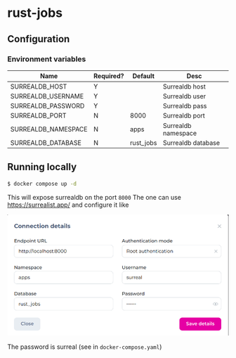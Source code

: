 # rust-jobs

## Configuration

### Environment variables

| Name                | Required? | Default   | Desc                |
| ------------------- | --------- | --------- | ------------------- |
| SURREALDB_HOST      | Y         |           | Surrealdb host      |
| SURREALDB_USERNAME  | Y         |           | Surrealdb user      |
| SURREALDB_PASSWORD  | Y         |           | Surrealdb pass      |
| SURREALDB_PORT      | N         | 8000      | Surrealdb port      |
| SURREALDB_NAMESPACE | N         | apps      | Surrealdb namespace |
| SURREALDB_DATABASE  | N         | rust_jobs | Surrealdb database  |

## Running locally

```bash
$ docker compose up -d
```

This will expose surrealdb on the port `8000`
The one can use https://surrealist.app/ and configure it like 

![Alt text](surrealist.png)

The password is surreal (see in `docker-compose.yaml`)